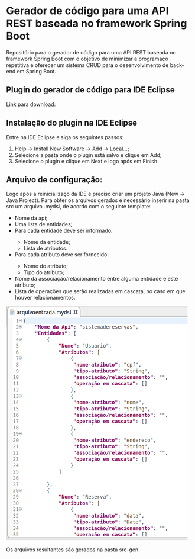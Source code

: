 # Gerador de código para uma API REST baseada no framework Spring Boot

Repositório para o gerador de código para uma API REST baseada no framework Spring Boot com o objetivo de minimizar a programaço repetitiva e oferecer um sistema CRUD para o desenvolvimento de back-end em Spring Boot.

## Plugin do gerador de código para IDE Eclipse

Link para download: 

## Instalação do plugin na IDE Eclipse

Entre na IDE Eclipse e siga os seguintes passos:

1. Help -> Install New Software -> Add -> Local...;
2. Selecione a pasta onde o plugin está salvo e clique em Add;
3. Selecione o plugin e clique em Next e logo após em Finish.

## Arquivo de configuração:

Logo após a reinicializaço da IDE é preciso criar um projeto Java (New -> Java Project).
Para obter os arquivos gerados é necessário inserir na pasta src um arquivo .mydsl, de acordo com o seguinte template:

<ul>
  <li>Nome da api;</li>
  <li>Uma lista de entidades;</li>
  <li>Para cada entidade deve ser informado:</li>
  <ul>
    <li>Nome da entidade;</li>
    <li>Lista de atributos.</li>
  </ul>
  <li>Para cada atributo deve ser fornecido:</li>
  <ul>
    <li>Nome do atributo;</li>
    <li>Tipo do atributo;</li>
  </ul>
  <li>Nome da associação/relacionamento entre alguma entidade e este atributo;</li>
  <li>Lista de operações que serão realizadas em cascata, no caso em que houver relacionamentos.</li>
</ul>

![](https://github.com/alicesilva/geradorcodigo-api-spring/blob/master/img/Captura%20de%20tela%20de%202019-11-20%2020-36-12.png?raw=true)


Os arquivos resultantes são gerados na pasta src-gen.
